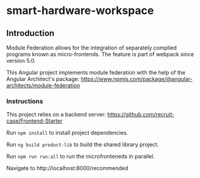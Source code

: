 # smart-hardware-workspace

## Introduction

Module Federation allows for the integration of separately complied programs known as micro-frontends. The feature is part of webpack since version 5.0. 

This Angular project implements module federation with the help of the Angular Architect's package: https://www.npmjs.com/package/@angular-architects/module-federation

### Instructions
This project relies on a backend server: https://github.com/recruit-case/Frontend-Starter

Run `npm install` to install project dependencies.

Run `ng build product-lib` to build the shared library project.

Run `npm run run:all` to run the microfronteneds in parallel.

Navigate to http://localhost:8000/recommended
